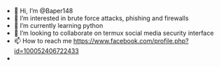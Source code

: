 - 👋 Hi, I’m @Baper148
- 👀 I’m interested in brute force attacks, phishing and firewalls 
- 🌱 I’m currently learning python 
- 💞️ I’m looking to collaborate on termux social media security interface
- 📫 How to reach me https://www.facebook.com/profile.php?id=100052406722433
- 

<!---
Baper148/Baper148 is a ✨ special ✨ repository because its `README.md` (this file) appears on your GitHub profile.
You can click the Preview link to take a look at your changes.
--->
